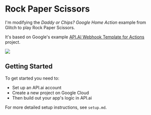 # Rock Paper Scissors
I'm modifying the *Daddy or Chips? Google Home Action* example from Glitch to play Rock Paper Scissors.


It's based on Google's example [API.AI Webhook Template for Actions](https://github.com/actions-on-google/apiai-webhook-template-nodejs) project.

![](https://cdn.glitch.com/af1e91ec-2f6d-4a37-82cb-21c8bd289460%2FgoogleHome.png)

## Getting Started
To get started you need to:
- Set up an API.ai account
- Create a new project on Google Cloud
- Then build out your app's logic in API.ai

For more detailed setup instructions, see `setup.md`.
